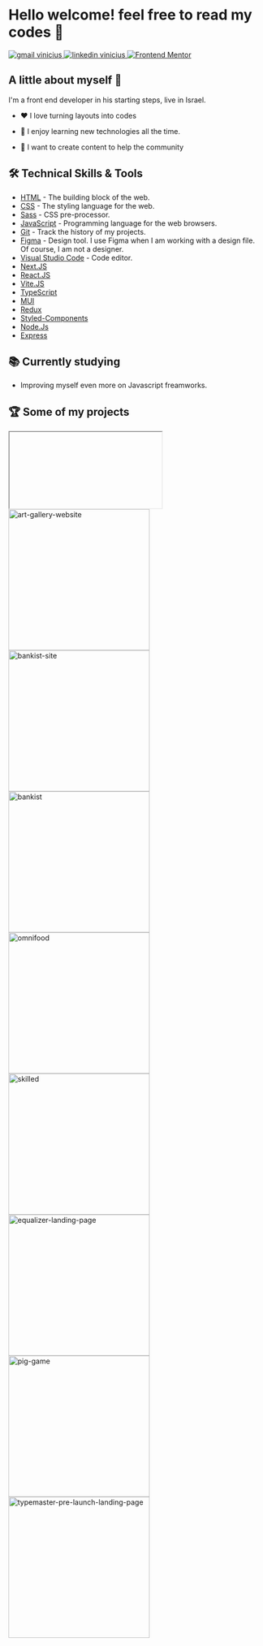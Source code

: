 # Hello welcome! feel free to read my codes 🤯

<!--![](./img/banner.jpg)-->

<div align="left">
<a href="mailto:viniciush2015@gmail.com" target="_blank" display='inline'>
 <img src="https://img.shields.io/badge/Gmail-D14836?style=for-the-badge&logo=gmail&logoColor=white" alt="gmail vinicius"></img>
</a>

<a href="https://www.linkedin.com/in/vinícius-henrique-7a2533229/" target="_blank">
<img src="https://img.shields.io/badge/LinkedIn-0077B5?style=for-the-badge&logo=linkedin&logoColor=white" alt="linkedin vinicius"></img>
</a>
<a href="https://www.frontendmentor.io/profile/viniciusshenri96" target="_blank"><img src="https://img.shields.io/badge/Frontend Mentor-Vinicius Henrique-informational?style=for-the-badge&logo=frontendmentor" alt="Frontend Mentor" /></a> 
</div>

## A little about myself 👋

I'm a front end developer in his starting steps, live in Israel.

- ❤️ I love turning layouts into codes

- 📖 I enjoy learning new technologies all the time.

- 🚀 I want to create content to help the community

## 🛠️ Technical Skills & Tools

- [HTML](https://developer.mozilla.org/en-US/docs/Web/html) - The building block of the web.
- [CSS](https://developer.mozilla.org/en-US/docs/Web/css) - The styling language for the web.
- [Sass](https://sass-lang.com/) - CSS pre-processor.
- [JavaScript](https://developer.mozilla.org/en-US/docs/Web/javascript) - Programming language for the web browsers.
- [Git](https://git-scm.com/) - Track the history of my projects.
- [Figma](https://www.figma.com/) - Design tool. I use Figma when I am working with a design file. Of course, I am not a designer.
- [Visual Studio Code](https://code.visualstudio.com/) - Code editor.
- [Next.JS](https://nextjs.org/)
- [React.JS](https://reactjs.org/)
- [Vite.JS](https://vitejs.dev/)
- [TypeScript](https://www.typescriptlang.org/)
- [MUI](https://mui.com/)
- [Redux](https://redux.js.org/)
- [Styled-Components](https://styled-components.com/)
- [Node.Js](https://nodejs.org/en/)
- [Express](https://expressjs.com/)

## 📚 Currently studying

- Improving myself even more on Javascript freamworks.

## 🏆 Some of my projects

<!-- Repo info cards - https://github.com/anuraghazra/github-readme-stats -->
<!-- Small repo cards (fork) - https://github.com/DenverCoder1/github-readme-stats -->
<p align="left">
  <iframe href="https://ron-rock-portfolio-jw1vgkrmj-ronrk.vercel.app"><img width="278" src="https://ron-rock-portfolio-jw1vgkrmj-ronrk.vercel.app" alt="My Portfolio"></iframe>
  <a href="https://github.com/viniciusshenri96/art-gallery-website"><img width="278" src="https://denvercoder1-github-readme-stats.vercel.app/api/pin/?username=viniciusshenri96&repo=art-gallery-website&theme=react&bg_color=1F2937&title_color=F85D7F&hide_border=true&icon_color=F8D866&show_icons=false" alt="art-gallery-website"></a>
  <a href="https://github.com/viniciusshenri96/bankist-site"><img width="278" src="https://denvercoder1-github-readme-stats.vercel.app/api/pin?username=viniciusshenri96&repo=bankist-site&theme=react&bg_color=1F2937&title_color=F85D7F&hide_border=true&icon_color=F8D866&show_icons=false" alt="bankist-site"></a>
  <a href="https://github.com/viniciusshenri96/bankist"><img width="278" src="https://denvercoder1-github-readme-stats.vercel.app/api/pin/?username=viniciusshenri96&repo=bankist&theme=react&bg_color=1F2937&title_color=F85D7F&hide_border=true&icon_color=F8D866&show_icons=false" alt="bankist"></a>
  <a href="https://github.com/viniciusshenri96/omnifood"><img width="278" src="https://denvercoder1-github-readme-stats.vercel.app/api/pin/?username=viniciusshenri96&repo=omnifood&theme=react&bg_color=1F2937&title_color=F85D7F&hide_border=true&icon_color=F8D866&show_icons=false" alt="omnifood"></a>
  <a href="https://github.com/viniciusshenri96/skilled"><img width="278" src="https://denvercoder1-github-readme-stats.vercel.app/api/pin/?username=viniciusshenri96&repo=skilled&theme=react&bg_color=1F2937&title_color=F85D7F&hide_border=true&icon_color=F8D866&show_icons=false" alt="skilled"></a>
  <a href="https://github.com/viniciusshenri96/equalizer-landing-page"><img width="278" src="https://denvercoder1-github-readme-stats.vercel.app/api/pin/?username=viniciusshenri96&repo=equalizer-landing-page&theme=react&bg_color=1F2937&title_color=F85D7F&hide_border=true&icon_color=F8D866&show_icons=false&show_description=false" alt="equalizer-landing-page"></a>
  <a href="https://github.com/viniciusshenri96/pig-game"><img width="278" src="https://denvercoder1-github-readme-stats.vercel.app/api/pin/?username=viniciusshenri96&repo=pig-game&theme=react&bg_color=1F2937&title_color=F85D7F&hide_border=true&icon_color=F8D866&show_icons=false&show_description=false" alt="pig-game"></a>
  <a href="https://github.com/viniciusshenri96/typemaster-pre-launch-landing-page"><img width="278" src="https://denvercoder1-github-readme-stats.vercel.app/api/pin/?username=viniciusshenri96&repo=typemaster-pre-launch-landing-page&theme=react&bg_color=1F2937&title_color=F85D7F&hide_border=true&icon_color=F8D866&show_icons=false&show_description=false" alt="typemaster-pre-launch-landing-page"></a>

